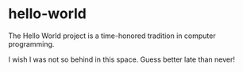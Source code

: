 # hello-world
The Hello World project is a time-honored tradition in computer programming.

I wish I was not so behind in this space. Guess better late than never!
